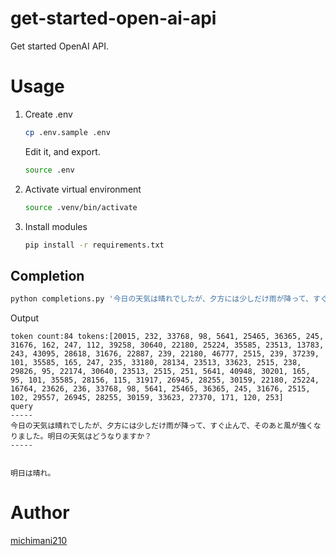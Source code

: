 get-started-open-ai-api
===

Get started OpenAI API.


# Usage

1. Create .env

    ```bash
    cp .env.sample .env
    ```

    Edit it, and export.

    ```bash
    source .env
    ```

2. Activate virtual environment

    ```bash
    source .venv/bin/activate
    ```

3. Install modules

    ```bash
    pip install -r requirements.txt
    ```

## Completion

```bash
python completions.py '今日の天気は晴れでしたが、夕方には少しだけ雨が降って、すぐ止んで、そのあと風が強くなりました。明日の天気はどうなりますか？'
```

Output

```
token count:84 tokens:[20015, 232, 33768, 98, 5641, 25465, 36365, 245, 31676, 162, 247, 112, 39258, 30640, 22180, 25224, 35585, 23513, 13783, 243, 43095, 28618, 31676, 22887, 239, 22180, 46777, 2515, 239, 37239, 101, 35585, 165, 247, 235, 33180, 28134, 23513, 33623, 2515, 238, 29826, 95, 22174, 30640, 23513, 2515, 251, 5641, 40948, 30201, 165, 95, 101, 35585, 28156, 115, 31917, 26945, 28255, 30159, 22180, 25224, 16764, 23626, 236, 33768, 98, 5641, 25465, 36365, 245, 31676, 2515, 102, 29557, 26945, 28255, 30159, 33623, 27370, 171, 120, 253]
query
-----
今日の天気は晴れでしたが、夕方には少しだけ雨が降って、すぐ止んで、そのあと風が強くなりました。明日の天気はどうなりますか？
-----


明日は晴れ。
```

# Author

[michimani210](https://twitter.com/michimani210)